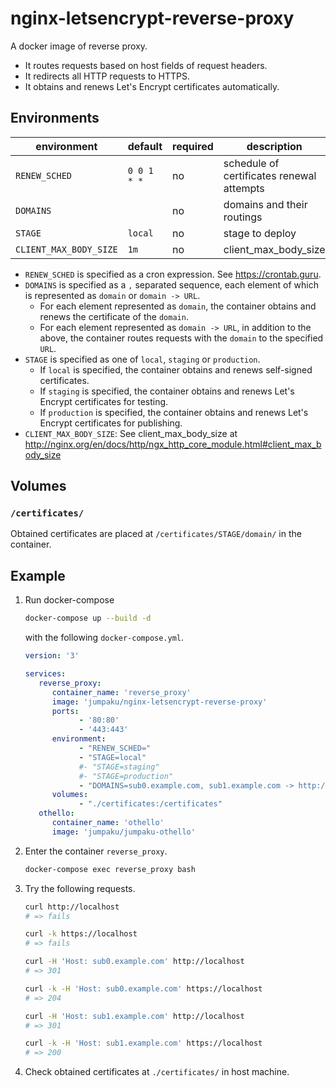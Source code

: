 # nginx-letsencrypt-reverse-proxy

A docker image of reverse proxy.

* It routes requests based on host fields of request headers.
* It redirects all HTTP requests to HTTPS.
* It obtains and renews Let's Encrypt certificates automatically.

## Environments

| environment | default         | required | description |
|-------------|-----------------|----------|-------------|
| `RENEW_SCHED`    | `0 0 1 * *` | no       | schedule of certificates renewal attempts  |
| `DOMAINS`   | ` `            | no       | domains and their routings |
| `STAGE`      |  `local`               | no      | stage to deploy |
| `CLIENT_MAX_BODY_SIZE` | `1m` | no | client_max_body_size |


* `RENEW_SCHED` is specified as a cron expression. See https://crontab.guru.
* `DOMAINS` is specified as a `,` separated sequence, each element of which is represented as `domain` or `domain -> URL`.
   * For each element represented as `domain`, the container obtains and renews the certificate of the `domain`.
   * For each element represented as `domain -> URL`, in addition to the above, the container routes requests with the `domain` to the specified `URL`.
* `STAGE` is specified as one of `local`, `staging` or `production`.
   * If `local` is specified, the container obtains and renews self-signed certificates.
   * If `staging` is specified, the container obtains and renews Let's Encrypt certificates for testing.
   * If `production` is specified, the container obtains and renews Let's Encrypt certificates for publishing.
* `CLIENT_MAX_BODY_SIZE`: See client_max_body_size at http://nginx.org/en/docs/http/ngx_http_core_module.html#client_max_body_size

## Volumes

### `/certificates/`

Obtained certificates are placed at `/certificates/STAGE/domain/` in the container. 

## Example

1. Run docker-compose 
   ```sh
   docker-compose up --build -d
   ```
   with the following `docker-compose.yml`.
   ```yml
   version: '3'

   services: 
      reverse_proxy:
         container_name: 'reverse_proxy'
         image: 'jumpaku/nginx-letsencrypt-reverse-proxy'
         ports: 
               - '80:80'
               - '443:443'
         environment: 
               - "RENEW_SCHED="
               - "STAGE=local"
               #- "STAGE=staging"
               #- "STAGE=production"
               - "DOMAINS=sub0.example.com, sub1.example.com -> http://othello:8080"
         volumes: 
               - "./certificates:/certificates"
      othello:
         container_name: 'othello'
         image: 'jumpaku/jumpaku-othello'
   ```
2. Enter the container `reverse_proxy`.
   ```sh
   docker-compose exec reverse_proxy bash
   ```
3. Try the following requests.
   ```sh
   curl http://localhost
   # => fails
   ```
   ```sh
   curl -k https://localhost
   # => fails
   ```
   ```sh
   curl -H 'Host: sub0.example.com' http://localhost
   # => 301
   ```
   ```sh
   curl -k -H 'Host: sub0.example.com' https://localhost
   # => 204
   ```
   ```sh
   curl -H 'Host: sub1.example.com' http://localhost
   # => 301
   ```
   ```sh
   curl -k -H 'Host: sub1.example.com' https://localhost
   # => 200
   ```
4. Check obtained certificates at `./certificates/` in host machine.
